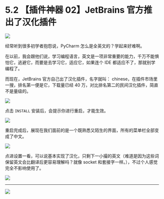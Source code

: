 # 5.2 【插件神器 02】JetBrains 官方推出了汉化插件

![](http://image.iswbm.com/20200804124133.png)

经常听到很多初学者抱怨说，PyCharm 怎么是全英文的？学起来好难啊。

在以前，我会跟他们说，学习编程语言，英文是一项非常重要的能力，千万不能惧怕它，逃避它，而要是去学习它，适应它，如果连个 IDE 都适应不了，那就别学编程了。

而现在，JetBrains 官方自己出了汉化插件，名字就叫： chinese，在插件市场里一搜，排名第一便是它，下载量已经 40 万，对比排名第二的民间汉化插件，简直不是量级的。

![](http://image.iswbm.com/20200822204523.png)

点击  `INSTALL` 安装后，会提示你进行重启，才能生效。

![](http://image.iswbm.com/20200822205413.png)

重启完成后，展现在我们面前的是一个既熟悉又陌生的界面，所有的菜单栏全部变成了中文。

![](http://image.iswbm.com/20200822205541.png)

点进设置一看，可以说基本实现了汉化，只剩下一小撮的英文（难道是因为这些词保留英文会比翻译后更容易理解吗？就像 socket 和套接字一样。），不过个人感觉完全不影响使用了。

![](http://image.iswbm.com/20200822205816.png)



---

![](http://image.iswbm.com/20200607174235.png)